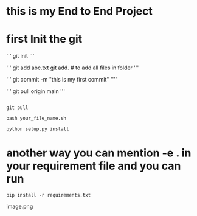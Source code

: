 # this is my End to End Project

# first Init the git
'''
git init
'''

'''
git add abc.txt
git add. # to add all files in folder
'''

'''
git commit -m "this is my first commit"
''''

'''
git pull origin main
'''
```

git pull

```

```
bash your_file_name.sh
```

```
python setup.py install
```

# another way you can mention -e . in your requirement file and you can run

```
pip install -r requirements.txt
```

image.png


